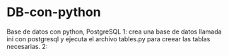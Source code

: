 # DB-con-python
Base de datos con python, PostgreSQL
1: crea una base de datos llamada ini con postgresql y ejecuta el archivo tables.py para creear las tablas necesarias.
2: 
